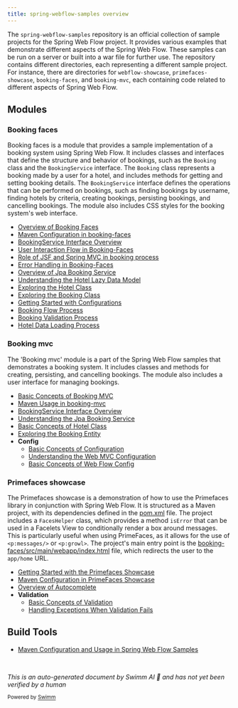 ```yaml
---
title: spring-webflow-samples overview
---
```

The <SwmToken path="/pom.xml" pos="6:4:8" line-data="	&lt;artifactId&gt;spring-webflow-samples&lt;/artifactId&gt;">`spring-webflow-samples`</SwmToken> repository is an official collection of sample projects for the Spring Web Flow project. It provides various examples that demonstrate different aspects of the Spring Web Flow. These samples can be run on a server or built into a war file for further use. The repository contains different directories, each representing a different sample project. For instance, there are directories for <SwmToken path="/pom.xml" pos="16:4:6" line-data="		&lt;module&gt;webflow-showcase&lt;/module&gt;">`webflow-showcase`</SwmToken>, <SwmToken path="/pom.xml" pos="14:4:6" line-data="		&lt;module&gt;primefaces-showcase&lt;/module&gt;">`primefaces-showcase`</SwmToken>, <SwmToken path="/pom.xml" pos="13:4:6" line-data="		&lt;module&gt;booking-faces&lt;/module&gt;">`booking-faces`</SwmToken>, and <SwmToken path="/pom.xml" pos="12:4:6" line-data="		&lt;module&gt;booking-mvc&lt;/module&gt;">`booking-mvc`</SwmToken>, each containing code related to different aspects of Spring Web Flow.

## Modules

### Booking faces

Booking faces is a module that provides a sample implementation of a booking system using Spring Web Flow. It includes classes and interfaces that define the structure and behavior of bookings, such as the <SwmToken path="/booking-faces/src/main/java/org/springframework/webflow/samples/booking/Booking.java" pos="31:4:4" line-data="public class Booking implements Serializable {">`Booking`</SwmToken> class and the <SwmToken path="/booking-mvc/src/main/java/org/springframework/webflow/samples/booking/BookingService.java" pos="9:4:4" line-data="public interface BookingService {">`BookingService`</SwmToken> interface. The <SwmToken path="/booking-faces/src/main/java/org/springframework/webflow/samples/booking/Booking.java" pos="31:4:4" line-data="public class Booking implements Serializable {">`Booking`</SwmToken> class represents a booking made by a user for a hotel, and includes methods for getting and setting booking details. The <SwmToken path="/booking-mvc/src/main/java/org/springframework/webflow/samples/booking/BookingService.java" pos="9:4:4" line-data="public interface BookingService {">`BookingService`</SwmToken> interface defines the operations that can be performed on bookings, such as finding bookings by username, finding hotels by criteria, creating bookings, persisting bookings, and cancelling bookings. The module also includes CSS styles for the booking system's web interface.

- <SwmLink doc-title="Overview of Booking Faces">[Overview of Booking Faces](/.swm/overview-of-booking-faces.4gvj1fgi.sw.md)</SwmLink>
- <SwmLink doc-title="Maven Configuration in booking-faces">[Maven Configuration in booking-faces](/.swm/maven-configuration-in-booking-faces.su2hqfpo.sw.md)</SwmLink>
- <SwmLink doc-title="BookingService Interface Overview">[BookingService Interface Overview](/.swm/bookingservice-interface-overview.nubs1.sw.md)</SwmLink>
- <SwmLink doc-title="User Interaction Flow in Booking-Faces">[User Interaction Flow in Booking-Faces](/.swm/user-interaction-flow-in-booking-faces.gupz31se.sw.md)</SwmLink>
- <SwmLink doc-title="Role of JSF and Spring MVC in booking process">[Role of JSF and Spring MVC in booking process](/.swm/role-of-jsf-and-spring-mvc-in-booking-process.sd8bqjxf.sw.md)</SwmLink>
- <SwmLink doc-title="Error Handling in Booking-Faces">[Error Handling in Booking-Faces](/.swm/error-handling-in-booking-faces.ika3f4j8.sw.md)</SwmLink>
- <SwmLink doc-title="Overview of Jpa Booking Service">[Overview of Jpa Booking Service](/.swm/overview-of-jpa-booking-service.dk8ur4ko.sw.md)</SwmLink>
- <SwmLink doc-title="Understanding the Hotel Lazy Data Model">[Understanding the Hotel Lazy Data Model](/.swm/understanding-the-hotel-lazy-data-model.mmvv20pa.sw.md)</SwmLink>
- <SwmLink doc-title="Exploring the Hotel Class">[Exploring the Hotel Class](/.swm/exploring-the-hotel-class.4w7xmhk4.sw.md)</SwmLink>
- <SwmLink doc-title="Exploring the Booking Class">[Exploring the Booking Class](/.swm/exploring-the-booking-class.664zfrz5.sw.md)</SwmLink>
- <SwmLink doc-title="Getting Started with Configurations">[Getting Started with Configurations](/.swm/getting-started-with-configurations.5izas3o2.sw.md)</SwmLink>
- <SwmLink doc-title="Booking Flow Process">[Booking Flow Process](/.swm/booking-flow-process.ufa0pqqh.sw.md)</SwmLink>
- <SwmLink doc-title="Booking Validation Process">[Booking Validation Process](/.swm/booking-validation-process.9yd5taqz.sw.md)</SwmLink>
- <SwmLink doc-title="Hotel Data Loading Process">[Hotel Data Loading Process](/.swm/hotel-data-loading-process.vu9gv43v.sw.md)</SwmLink>

### Booking mvc

The 'Booking mvc' module is a part of the Spring Web Flow samples that demonstrates a booking system. It includes classes and methods for creating, persisting, and cancelling bookings. The module also includes a user interface for managing bookings.

- <SwmLink doc-title="Basic Concepts of Booking MVC">[Basic Concepts of Booking MVC](/.swm/basic-concepts-of-booking-mvc.rpni0zeg.sw.md)</SwmLink>
- <SwmLink doc-title="Maven Usage in booking-mvc">[Maven Usage in booking-mvc](/.swm/maven-usage-in-booking-mvc.5cmare2j.sw.md)</SwmLink>
- <SwmLink doc-title="BookingService Interface Overview">[BookingService Interface Overview](/.swm/bookingservice-interface-overview.qrb3a.sw.md)</SwmLink>
- <SwmLink doc-title="Understanding the Jpa Booking Service">[Understanding the Jpa Booking Service](/.swm/understanding-the-jpa-booking-service.5tg2zqwj.sw.md)</SwmLink>
- <SwmLink doc-title="Basic Concepts of Hotel Class">[Basic Concepts of Hotel Class](/.swm/basic-concepts-of-hotel-class.819utkga.sw.md)</SwmLink>
- <SwmLink doc-title="Exploring the Booking Entity">[Exploring the Booking Entity](/.swm/exploring-the-booking-entity.pq1lhgck.sw.md)</SwmLink>
- **Config**
  - <SwmLink doc-title="Basic Concepts of Configuration">[Basic Concepts of Configuration](/.swm/basic-concepts-of-configuration.hsn1nzrr.sw.md)</SwmLink>
  - <SwmLink doc-title="Understanding the Web MVC Configuration">[Understanding the Web MVC Configuration](/.swm/understanding-the-web-mvc-configuration.7q7byr4k.sw.md)</SwmLink>
  - <SwmLink doc-title="Basic Concepts of Web Flow Config">[Basic Concepts of Web Flow Config](/.swm/basic-concepts-of-web-flow-config.8hk4l57a.sw.md)</SwmLink>

### Primefaces showcase

The Primefaces showcase is a demonstration of how to use the Primefaces library in conjunction with Spring Web Flow. It is structured as a Maven project, with its dependencies defined in the <SwmPath>[pom.xml](/pom.xml)</SwmPath> file. The project includes a <SwmToken path="/primefaces-showcase/src/main/java/org/springframework/samples/webflow/jsf/FacesHelper.java" pos="8:4:4" line-data="public class FacesHelper {">`FacesHelper`</SwmToken> class, which provides a method <SwmToken path="/primefaces-showcase/src/main/java/org/springframework/samples/webflow/jsf/FacesHelper.java" pos="17:5:5" line-data="	public boolean isError() {">`isError`</SwmToken> that can be used in a Facelets View to conditionally render a box around messages. This is particularly useful when using PrimeFaces, as it allows for the use of `<p:messages/>` or `<p:growl>`. The project's main entry point is the <SwmPath>[booking-faces/src/main/webapp/index.html](/booking-faces/src/main/webapp/index.html)</SwmPath> file, which redirects the user to the `app/home` URL.

- <SwmLink doc-title="Getting Started with the Primefaces Showcase">[Getting Started with the Primefaces Showcase](/.swm/getting-started-with-the-primefaces-showcase.5ya1unb8.sw.md)</SwmLink>
- <SwmLink doc-title="Maven Configuration in PrimeFaces Showcase">[Maven Configuration in PrimeFaces Showcase](/.swm/maven-configuration-in-primefaces-showcase.0ge3nzv2.sw.md)</SwmLink>
- <SwmLink doc-title="Overview of Autocomplete">[Overview of Autocomplete](/.swm/overview-of-autocomplete.qf7uwm5r.sw.md)</SwmLink>
- **Validation**
  - <SwmLink doc-title="Basic Concepts of Validation">[Basic Concepts of Validation](/.swm/basic-concepts-of-validation.8rq0disa.sw.md)</SwmLink>
  - <SwmLink doc-title="Handling Exceptions When Validation Fails">[Handling Exceptions When Validation Fails](/.swm/handling-exceptions-when-validation-fails.j62175jt.sw.md)</SwmLink>

## Build Tools

- <SwmLink doc-title="Maven Configuration and Usage in Spring Web Flow Samples">[Maven Configuration and Usage in Spring Web Flow Samples](/.swm/maven-configuration-and-usage-in-spring-web-flow-samples.a2xw4jq2.sw.md)</SwmLink>

&nbsp;

*This is an auto-generated document by Swimm AI 🌊 and has not yet been verified by a human*

<SwmMeta version="3.0.0" repo-id="Z2l0aHViJTNBJTNBc3ByaW5nLXdlYmZsb3ctc2FtcGxlcyUzQSUzQWdpbGFkbmF2b3Q=" repo-name="spring-webflow-samples"><sup>Powered by [Swimm](https://app.swimm.io/)</sup></SwmMeta>

